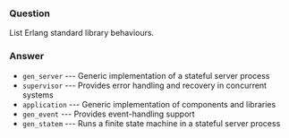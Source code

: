 ### Question
List Erlang standard library behaviours.


### Answer
-   `gen_server` --- Generic implementation of a stateful server process
-   `supervisor` --- Provides error handling and recovery in concurrent
    systems
-   `application` --- Generic implementation of components and libraries
-   `gen_event` --- Provides event-handling support
-   `gen_statem` --- Runs a finite state machine in a stateful server
    process


